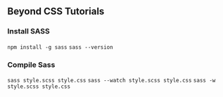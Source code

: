 ## Beyond CSS Tutorials

### Install SASS

`npm install -g sass`
`sass --version`

### Compile Sass

`sass style.scss style.css`
`sass --watch style.scss style.css`
`sass -w style.scss style.css`
